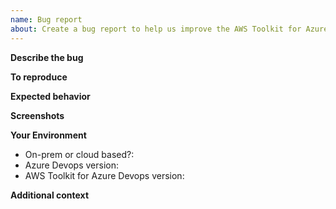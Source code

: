 ```yaml
---
name: Bug report
about: Create a bug report to help us improve the AWS Toolkit for Azure Devops
---
```


**Describe the bug**

<!-- A clear and concise description of what the bug is. -->

**To reproduce**

<!-- Steps to reproduce the behavior: -->
<!-- 1. Go to '...' -->
<!-- 2. Click on '....' -->
<!-- 3. Scroll down to '....' -->
<!-- 4. See error -->

**Expected behavior**

<!-- A clear and concise description of what you expected to happen. -->

**Screenshots**

<!-- If applicable, add screenshots to help explain your problem. -->

**Your Environment**

-   On-prem or cloud based?:
-   Azure Devops version:
-   AWS Toolkit for Azure Devops version:

**Additional context**

<!-- Add any other context about the problem here. -->
